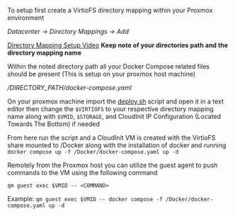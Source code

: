 To setup first create a VirtioFS directory mapping within your Proxmox environment

*Datacenter -> Directory Mappings -> Add*

[Directory Mapping Setup Video](https://www.youtube.com/watch?v=d_zlMxkattE)
**Keep note of your directories path and the directory mapping name**


Within the noted directory path all your Docker Compose related files should be present (This is setup on your proxmox host machine)

*/DIRECTORY_PATH/docker-compose.yaml*

On your proxmox machine import the [deploy.sh](./Deploy.sh) script and open it in a text editor then change the `$VIRTIOFS` to your respective directory mapping name along with `$VMID`, `$STORAGE`, and CloudInit IP Configuration (Located Towards The Bottom) if needed

From here run the script and a CloudInit VM is created with the VirtioFS share mounted to /Docker along with the installation of docker and running `docker compose up -f /Docker/docker-compose.yaml up -d`

Remotely from the Proxmox host you can utilize the guest agent to push commands to the VM using the following command

`qm guest exec $VMID -- <COMMAND>`

Example: `qm guest exec $VMID -- docker compose -f /Docker/docker-compose.yaml up -d`
